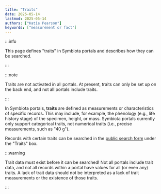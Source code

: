 ```yaml
---
title: "Traits"
date: 2025-05-14
lastmod: 2025-05-14
authors: ["Katie Pearson"]
keywords: ["measurement or fact"]
---
```


:::info

This page defines "traits" in Symbiota portals and describes how they can be searched.

:::

:::note

Traits are not activated in all portals. At present, traits can only be set up on the back end, and not all portals include traits.

:::

In Symbiota portals, **traits** are defined as measurements or characteristics of specific records. This may include, for example, the phenology (e.g., life history stage) of the specimen, height, or mass. Symbiota portals currently only support categorical traits, not numerical traits (i.e., precise measurements, such as "40 g").

Records with certain traits can be searched in the [public search form](/User_Guide/searching_records) under the "Traits"  box.

:::warning

Trait data must exist before it can be searched! Not all portals include trait data, and not all records within a portal have values for all (or even any) traits. A lack of trait data should not be interpreted as a lack of trait measurements or the existence of those traits.

:::